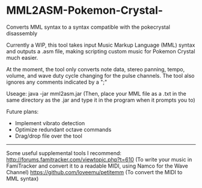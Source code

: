 # MML2ASM-Pokemon-Crystal-
Converts MML syntax to a syntax compatible with the pokecrystal disassembly

Currently a WIP, this tool takes input Music Markup Language (MML) syntax and outputs a .asm file, making scripting custom music for Pokemon Crystal much easier.

At the moment, the tool only converts note data, stereo panning, tempo, volume, and wave duty cycle changing for the pulse channels. The tool also ignores any comments indicated by a ";"

Useage: java -jar mml2asm.jar
(Then, place your MML file as a .txt in the same directory as the .jar and type it in the program when it prompts you to)

Future plans:
- Implement vibrato detection
- Optimize redundant octave commands
- Drag/drop file over the tool

---

Some useful supplemental tools I recommend:
http://forums.famitracker.com/viewtopic.php?t=610 (To write your music in FamiTracker and convert it to a readable MIDI, using Namco for the Wave Channel)
https://github.com/loveemu/petitemm (To convert the MIDI to MML syntax)